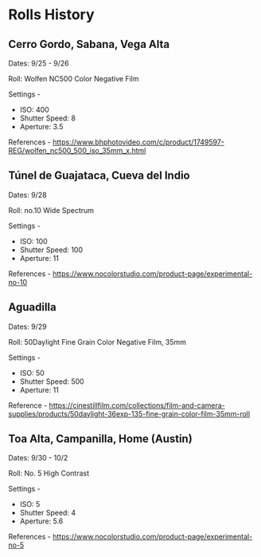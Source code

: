 # Rolls History
## Cerro Gordo, Sabana, Vega Alta

Dates: 9/25 - 9/26

Roll: Wolfen NC500 Color Negative Film

Settings -
 - ISO: 400
 - Shutter Speed: 8
 - Aperture: 3.5

References - 
	https://www.bhphotovideo.com/c/product/1749597-REG/wolfen_nc500_500_iso_35mm_x.html
## Túnel de Guajataca, Cueva del Indio

Dates: 9/28

Roll: no.10 Wide Spectrum

Settings -
 - ISO: 100
 - Shutter Speed: 100
 - Aperture: 11

References - 
	https://www.nocolorstudio.com/product-page/experimental-no-10

## Aguadilla

Dates: 9/29

Roll: 50Daylight Fine Grain Color Negative Film, 35mm

Settings -
- ISO: 50
- Shutter Speed: 500
- Aperture: 11

Reference - 
	https://cinestillfilm.com/collections/film-and-camera-supplies/products/50daylight-36exp-135-fine-grain-color-film-35mm-roll

## Toa Alta, Campanilla, Home (Austin)

Dates: 9/30 - 10/2

Roll: No. 5 High Contrast

Settings -
 - ISO: 5
 - Shutter Speed: 4
 - Aperture: 5.6

References -
	https://www.nocolorstudio.com/product-page/experimental-no-5 